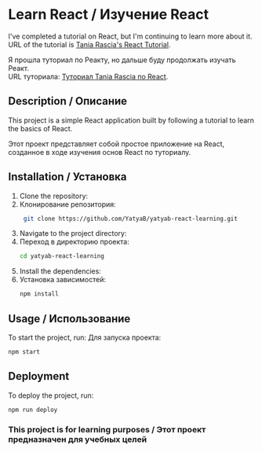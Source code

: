 # Learn React / Изучение React 

I've completed a tutorial on React, but I'm continuing to learn more about it.
URL of the tutorial is [Tania Rascia's React Tutorial](https://github.com/taniarascia/react-tutorial).

Я прошла туториал по Реакту, но дальше буду продолжать изучать Реакт.  
URL туториала: [Туториал Tania Rascia по React](https://github.com/taniarascia/react-tutorial).

## Description / Описание 
This project is a simple React application built by following a tutorial to learn the basics of React.

Этот проект представляет собой простое приложение на React, созданное в ходе изучения основ React по туториалу.

## Installation / Установка 
1. Clone the repository:
1. Клонирование репозитория:
   ```bash
    git clone https://github.com/YatyaB/yatyab-react-learning.git
   ```
2. Navigate to the project directory:
2. Переход в директорию проекта:
    ```bash
    cd yatyab-react-learning
    ```
3. Install the dependencies:
3. Установка зависимостей:
    ```bash
    npm install
    ```

## Usage / Использование 
To start the project, run:
Для запуска проекта: 
```bash
npm start
```

## Deployment
To deploy the project, run:
```bash
npm run deploy
```

### This project is for learning purposes / Этот проект предназначен для учебных целей
